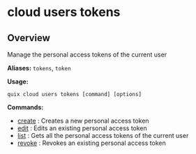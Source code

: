 # cloud users tokens

## Overview

Manage the personal access tokens of the current user

**Aliases:** `tokens`, `token`

**Usage:**

```
quix cloud users tokens [command] [options]
```

**Commands:**

- [create](create.md) : Creates a new personal access token
- [edit](edit.md) : Edits an existing personal access token
- [list](list.md) : Gets all the personal access tokens of the current user
- [revoke](revoke.md) : Revokes an existing personal access token

